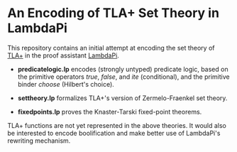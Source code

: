# An Encoding of TLA+ Set Theory in LambdaPi

This repository contains an initial attempt at encoding the set theory
of [TLA+](http://lamport.azurewebsites.net/tla/tla.html) in the proof assistant
[LambdaPi](https://github.com/Deducteam/lambdapi).

* **predicatelogic.lp** encodes (strongly untyped) predicate logic, based on
  the primitive operators *true*, *false*, and *ite* (conditional), and the
  primitive binder *choose* (Hilbert's choice).

* **settheory.lp** formalizes TLA+'s version of Zermelo-Fraenkel set theory.

* **fixedpoints.lp** proves the Knaster-Tarski fixed-point theorems.

TLA+ functions are not yet represented in the above theories.
It would also be interested to encode boolification and make better use
of LambdaPi's rewriting mechanism.
